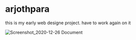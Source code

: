 # arjothpara 
this is my early web designe project. have to work again on it

![Screenshot_2020-12-26 Document](https://user-images.githubusercontent.com/48369328/103151807-9b92c900-47ab-11eb-8833-156152e017a7.png)
